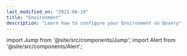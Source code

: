 ```yaml
---
last_modified_on: "2021-06-19"
title: "Environment"
description: "Learn how to configure your Environment on Qovery"
---
```

import Jump from '@site/src/components/Jump';
import Alert from '@site/src/components/Alert';



